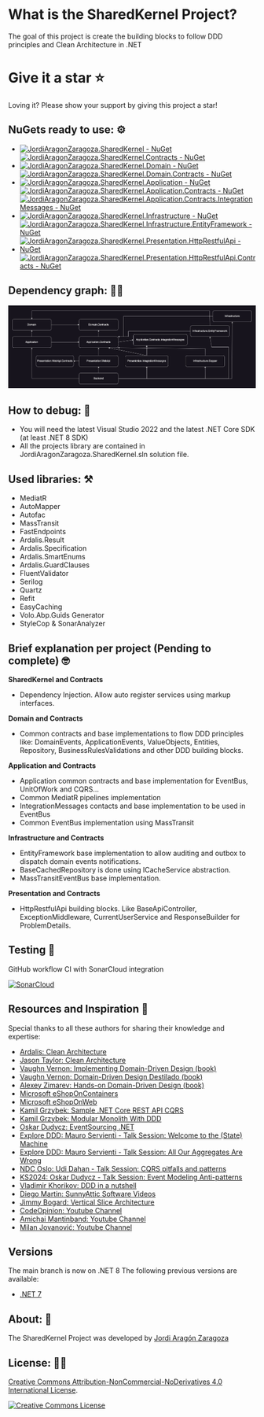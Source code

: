 What is the SharedKernel Project?
=====================
The goal of this project is create the building blocks to follow DDD principles and Clean Architecture in .NET

# Give it a star ⭐

Loving it? Please show your support by giving this project a star!

## NuGets ready to use: ⚙️

- [![JordiAragonZaragoza.SharedKernel - NuGet](https://img.shields.io/nuget/v/JordiAragonZaragoza.SharedKernel.svg?label=JordiAragonZaragoza.SharedKernel%20-%20nuget)](https://www.nuget.org/packages/JordiAragonZaragoza.SharedKernel)
[![JordiAragonZaragoza.SharedKernel.Contracts - NuGet](https://img.shields.io/nuget/v/JordiAragonZaragoza.SharedKernel.Contracts.svg?label=JordiAragonZaragoza.SharedKernel.Contracts%20-%20nuget)](https://www.nuget.org/packages/JordiAragonZaragoza.SharedKernel.Contracts)
- [![JordiAragonZaragoza.SharedKernel.Domain - NuGet](https://img.shields.io/nuget/v/JordiAragonZaragoza.SharedKernel.Domain.svg?label=JordiAragonZaragoza.SharedKernel.Domain%20-%20nuget)](https://www.nuget.org/packages/JordiAragonZaragoza.SharedKernel.Domain)
[![JordiAragonZaragoza.SharedKernel.Domain.Contracts - NuGet](https://img.shields.io/nuget/v/JordiAragonZaragoza.SharedKernel.Domain.Contracts.svg?label=JordiAragonZaragoza.SharedKernel.Domain.Contracts%20-%20nuget)](https://www.nuget.org/packages/JordiAragonZaragoza.SharedKernel.Domain.Contracts)
- [![JordiAragonZaragoza.SharedKernel.Application - NuGet](https://img.shields.io/nuget/v/JordiAragonZaragoza.SharedKernel.Application.svg?label=JordiAragonZaragoza.SharedKernel.Application%20-%20nuget)](https://www.nuget.org/packages/JordiAragonZaragoza.SharedKernel.Application)
[![JordiAragonZaragoza.SharedKernel.Application.Contracts - NuGet](https://img.shields.io/nuget/v/JordiAragonZaragoza.SharedKernel.Application.Contracts.svg?label=JordiAragonZaragoza.SharedKernel.Application.Contracts%20-%20nuget)](https://www.nuget.org/packages/JordiAragonZaragoza.SharedKernel.Application.Contracts)
[![JordiAragonZaragoza.SharedKernel.Application.Contracts.IntegrationMessages - NuGet](https://img.shields.io/nuget/v/JordiAragonZaragoza.SharedKernel.Application.Contracts.IntegrationMessages.svg?label=JordiAragonZaragoza.SharedKernel.Application.Contracts.IntegrationMessages%20-%20nuget)](https://www.nuget.org/packages/JordiAragonZaragoza.SharedKernel.Application.Contracts.IntegrationMessages)
- [![JordiAragonZaragoza.SharedKernel.Infrastructure - NuGet](https://img.shields.io/nuget/v/JordiAragonZaragoza.SharedKernel.Infrastructure.svg?label=JordiAragonZaragoza.SharedKernel.Infrastructure%20-%20nuget)](https://www.nuget.org/packages/JordiAragonZaragoza.SharedKernel.Infrastructure)
[![JordiAragonZaragoza.SharedKernel.Infrastructure.EntityFramework - NuGet](https://img.shields.io/nuget/v/JordiAragonZaragoza.SharedKernel.Infrastructure.EntityFramework.svg?label=JordiAragonZaragoza.SharedKernel.Infrastructure.EntityFramework%20-%20nuget)](https://www.nuget.org/packages/JordiAragonZaragoza.SharedKernel.Infrastructure.EntityFramework)
- [![JordiAragonZaragoza.SharedKernel.Presentation.HttpRestfulApi - NuGet](https://img.shields.io/nuget/v/JordiAragonZaragoza.SharedKernel.Presentation.HttpRestfulApi.svg?label=JordiAragonZaragoza.SharedKernel.Presentation.HttpRestfulApi%20-%20nuget)](https://www.nuget.org/packages/JordiAragonZaragoza.SharedKernel.Presentation.HttpRestfulApi)
[![JordiAragonZaragoza.SharedKernel.Presentation.HttpRestfulApi.Contracts - NuGet](https://img.shields.io/nuget/v/JordiAragonZaragoza.SharedKernel.Presentation.HttpRestfulApi.Contracts.svg?label=JordiAragonZaragoza.SharedKernel.Presentation.HttpRestfulApi.Contracts%20-%20nuget)](https://www.nuget.org/packages/JordiAragonZaragoza.SharedKernel.Presentation.HttpRestfulApi.Contracts)

## Dependency graph: 👨‍💻

![JordiAragonZaragoza.SharedKernel - Dependency graph](./docs/ArchitectureDiagram.jpg)

## How to debug: 🐛

- You will need the latest Visual Studio 2022 and the latest .NET Core SDK (at least .NET 8 SDK)
- All the projects library are contained in JordiAragonZaragoza.SharedKernel.sln solution file.

## Used libraries: ⚒️

- MediatR
- AutoMapper
- Autofac
- MassTransit
- FastEndpoints
- Ardalis.Result
- Ardalis.Specification
- Ardalis.SmartEnums
- Ardalis.GuardClauses
- FluentValidator
- Serilog
- Quartz
- Refit
- EasyCaching
- Volo.Abp.Guids Generator
- StyleCop & SonarAnalyzer

## Brief explanation per project (Pending to complete) 🤓

**SharedKernel and Contracts**
- Dependency Injection. Allow auto register services using markup interfaces.

**Domain and Contracts**
- Common contracts and base implementations to flow DDD principles like: DomainEvents, ApplicationEvents, ValueObjects, Entities, Repository, BusinessRulesValidations and other DDD building blocks.

**Application and Contracts**
- Application common contracts and base implementation for EventBus, UnitOfWork and CQRS...
- Common MediatR pipelines implementation 
- IntegrationMessages contacts and base implementation to be used in EventBus
- Common EventBus implementation using MassTransit

**Infrastructure and Contracts**
- EntityFramework base implementation to allow auditing and outbox to dispatch domain events notifications. 
- BaseCachedRepository is done using ICacheService abstraction.
- MassTransitEventBus base implementation.

**Presentation and Contracts**
- HttpRestfulApi building blocks. Like BaseApiController, ExceptionMiddleware, CurrentUserService and ResponseBuilder for ProblemDetails.

## Testing 🧪

GitHub workflow CI with SonarCloud integration

[![SonarCloud](https://sonarcloud.io/images/project_badges/sonarcloud-white.svg)](https://sonarcloud.io/summary/new_code?id=jordiaragonzaragoza_JordiAragon.SharedKernel)

## Resources and Inspiration 🙏

Special thanks to all these authors for sharing their knowledge and expertise:

- <a href="https://github.com/ardalis/CleanArchitecture" target="_blank">Ardalis: Clean Architecture</a>
- <a href="https://github.com/jasontaylordev/CleanArchitecture" target="_blank">Jason Taylor: Clean Architecture</a>
- <a href="https://www.oreilly.com/library/view/implementing-domain-driven-design/9780133039900/" target="_blank">Vaughn Vernon: Implementing Domain-Driven Design (book)</a>
- <a href="https://kalele.io/books/ddd-destilado/" target="_blank">Vaughn Vernon: Domain-Driven Design Destilado (book)</a>
- <a href="https://www.amazon.com/Hands-Domain-Driven-Design-NET-ebook/dp/B07C5WSR9B" target="_blank">Alexey Zimarev: Hands-on Domain-Driven Design (book)</a>
- <a href="https://github.com/dotnet-architecture/eShopOnContainers" target="_blank">Microsoft eShopOnContainers</a>
- <a href="https://github.com/dotnet-architecture/eShopOnWeb" target="_blank">Microsoft eShopOnWeb</a>
- <a href="https://github.com/kgrzybek/sample-dotnet-core-cqrs-api" target="_blank">Kamil Grzybek: Sample .NET Core REST API CQRS</a>
- <a href="https://github.com/kgrzybek/modular-monolith-with-ddd" target="_blank">Kamil Grzybek: Modular Monolith With DDD</a>
- <a href="https://github.com/oskardudycz/EventSourcing.NetCore" target="_blank">Oskar Dudycz: EventSourcing .NET</a>
- <a href="https://www.youtube.com/watch?v=26xrX113KZc" target="_blank">Explore DDD: Mauro Servienti - Talk Session: Welcome to the (State) Machine</a>
- <a href="https://www.youtube.com/watch?v=KkzvQSuYd5I" target="_blank">Explore DDD: Mauro Servienti - Talk Session: All Our Aggregates Are Wrong</a>
- <a href="https://www.youtube.com/watch?v=Lw04HRF8ies" target="_blank">NDC Oslo: Udi Dahan - Talk Session: CQRS pitfalls and patterns</a>
- <a href="https://www.confluent.io/events/kafka-summit-london-2024/event-modeling-anti-patterns/" target="_blank">KS2024: Oskar Dudycz - Talk Session: Event Modeling Anti-patterns</a>
- <a href="https://www.youtube.com/watch?v=kPV1SkdSnhE" target="_blank">Vladimir Khorikov: DDD in a nutshell</a>
- <a href="https://odysee.com/@sunnyAtticSoftware:a?view=content" target="_blank">Diego Martin: SunnyAttic Software Videos</a>
- <a href="https://www.youtube.com/watch?v=SUiWfhAhgQw" target="_blank">Jimmy Bogard: Vertical Slice Architecture</a>
- <a href="https://www.youtube.com/@CodeOpinion" target="_blank">CodeOpinion: Youtube Channel</a>
- <a href="https://www.youtube.com/@amantinband" target="_blank">Amichai Mantinband: Youtube Channel</a>
- <a href="https://www.youtube.com/@MilanJovanovicTech" target="_blank">Milan Jovanović: Youtube Channel</a>

## Versions

The main branch is now on .NET 8 The following previous versions are available:
* [.NET 7](https://github.com/jordiaragonzaragoza/JordiAragonZaragoza.SharedKernel/tree/net7.0)

## About: 🧐

The SharedKernel Project was developed by <a href="https://www.linkedin.com/in/jordiaragonzaragoza/" target="_blank">Jordi Aragón Zaragoza</a>

## License: 👮‍♂️

[Creative Commons Attribution-NonCommercial-NoDerivatives 4.0 International License](http://creativecommons.org/licenses/by-nc-nd/4.0/).

[![Creative Commons License](https://i.creativecommons.org/l/by-nc-nd/4.0/88x31.png)](http://creativecommons.org/licenses/by-nc-nd/4.0/)
